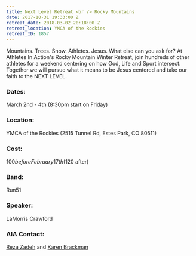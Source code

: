 ```yaml
---
title: Next Level Retreat <br /> Rocky Mountains
date: 2017-10-31 19:33:00 Z
retreat_date: 2018-03-02 20:18:00 Z
retreat_location: YMCA of the Rockies
retreat_ID: 1857
---
```


Mountains. Trees. Snow. Athletes. Jesus. What else can you ask for? At Athletes In Action's Rocky Mountain Winter Retreat, join hundreds of other athletes for a weekend centering on how God, Life and Sport intersect. Together we will pursue what it means to be Jesus centered and take our faith to the NEXT LEVEL.

### Dates:
March 2nd - 4th (8:30pm start on Friday)

### Location:
YMCA of the Rockies (2515 Tunnel Rd, Estes Park, CO 80511)

### Cost:
$100 before February 17th ($120 after)

### Band:
Run51

### Speaker:
LaMorris Crawford

### AIA Contact:
[Reza Zadeh](mailto:reza.zadeh@athletesinaction.org) and [Karen Brackman](mailto:karen.brackman@athletesinaction.org)